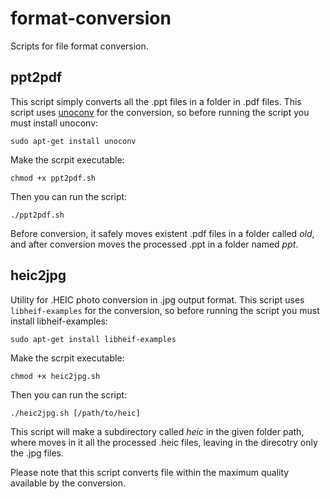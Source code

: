 # format-conversion
Scripts for file format conversion.

## ppt2pdf
This script simply converts all the .ppt files in a folder in .pdf files. 
This script uses [unoconv](https://github.com/unoconv/unoconv) for the conversion, so before running the script you must install unoconv:

```sudo apt-get install unoconv```

Make the scrpit executable:

```chmod +x ppt2pdf.sh```

Then you can run the script:

```./ppt2pdf.sh```

Before conversion, it safely moves existent .pdf files in a folder called *old*, and after conversion moves the processed .ppt in a folder named *ppt*.

## heic2jpg
Utility for .HEIC photo conversion in .jpg output format. This script uses ```libheif-examples``` for the conversion, so before running the script you must install libheif-examples:

```sudo apt-get install libheif-examples```

Make the scrpit executable:

```chmod +x heic2jpg.sh```

Then you can run the script:

```./heic2jpg.sh [/path/to/heic]```

This script will make a subdirectory called *heic* in the given folder path, where moves in it all the processed .heic files, leaving in the direcotry only the .jpg files.

Please note that this script converts file within the maximum quality available by the conversion.
